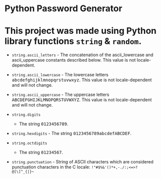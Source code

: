 # Python Password Generator
# This project was made using Python library functions `string` & `random`.

* `string.ascii_letters`
	  - The concatenation of the ascii_lowercase and ascii_uppercase constants described below. This value is not locale-dependent.

* `string.ascii_lowercase`
	  - The lowercase letters <kbd>abcdefghijklmnopqrstuvwxyz</kbd>. This value is not locale-dependent and will not change.

* `string.ascii_uppercase`
	  - The uppercase letters <kbd>ABCDEFGHIJKLMNOPQRSTUVWXYZ</kbd>. This value is not locale-dependent and will not change.

* `string.digits`
    - The string <kbd>0123456789</kbd>.

* `string.hexdigits`
	  - The string <kbd>0123456789abcdefABCDEF</kbd>.

* `string.octdigits`
    - The string <kbd>01234567</kbd>.

* `string.punctuation`
	  - String of ASCII characters which are considered punctuation characters in the C locale: `!"#$%&'()*+,-./:;<=>?@[\]^_{|}~`
